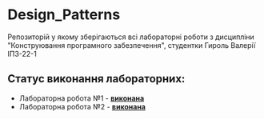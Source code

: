 # Design_Patterns
Репозиторій у якому зберігаються всі лабораторні роботи з дисципліни "Конструювання програмного забезпечення", студентки Гироль Валерії ІПЗ-22-1

## Cтатус виконання лабораторних:
- Лабораторна робота №1 - [__виконана__](https://github.com/valeriahyrol/Design_Patterns/tree/main/lab_1_hyrol)
- Лабораторна робота №2 - [__виконана__](https://github.com/valeriahyrol/Design_Patterns/tree/main/lab_2_hyrol)
